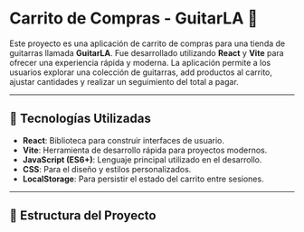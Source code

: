 # Carrito de Compras - GuitarLA 🎸

Este proyecto es una aplicación de carrito de compras para una tienda de guitarras llamada **GuitarLA**. Fue desarrollado utilizando **React** y **Vite** para ofrecer una experiencia rápida y moderna. La aplicación permite a los usuarios explorar una colección de guitarras, add productos al carrito, ajustar cantidades y realizar un seguimiento del total a pagar.

---

## 🚀 Tecnologías Utilizadas

- **React**: Biblioteca para construir interfaces de usuario.
- **Vite**: Herramienta de desarrollo rápida para proyectos modernos.
- **JavaScript (ES6+)**: Lenguaje principal utilizado en el desarrollo.
- **CSS**: Para el diseño y estilos personalizados.
- **LocalStorage**: Para persistir el estado del carrito entre sesiones.

---

## 📂 Estructura del Proyecto